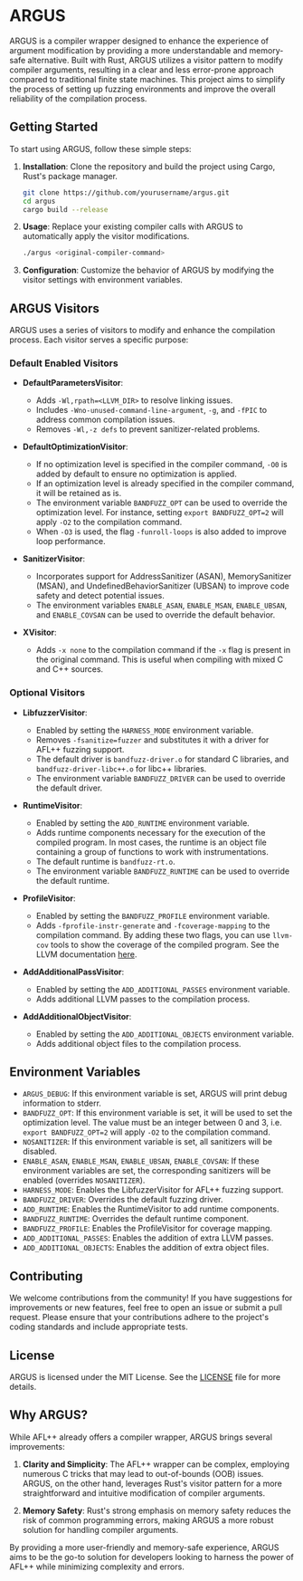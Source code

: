 # ARGUS

ARGUS is a compiler wrapper designed to enhance the experience of argument modification by providing a more understandable and memory-safe alternative. Built with Rust, ARGUS utilizes a visitor pattern to modify compiler arguments, resulting in a clear and less error-prone approach compared to traditional finite state machines. This project aims to simplify the process of setting up fuzzing environments and improve the overall reliability of the compilation process.

## Getting Started

To start using ARGUS, follow these simple steps:

1. **Installation**: Clone the repository and build the project using Cargo, Rust's package manager.
   ```bash
   git clone https://github.com/yourusername/argus.git
   cd argus
   cargo build --release
   ```

2. **Usage**: Replace your existing compiler calls with ARGUS to automatically apply the visitor modifications.
   ```bash
   ./argus <original-compiler-command>
   ```

3. **Configuration**: Customize the behavior of ARGUS by modifying the visitor settings with environment variables.

## ARGUS Visitors

ARGUS uses a series of visitors to modify and enhance the compilation process. Each visitor serves a specific purpose:

### Default Enabled Visitors

- **DefaultParametersVisitor**: 
  - Adds `-Wl,rpath=<LLVM_DIR>` to resolve linking issues.
  - Includes `-Wno-unused-command-line-argument`, `-g`, and `-fPIC` to address common compilation issues.
  - Removes `-Wl,-z defs` to prevent sanitizer-related problems.

- **DefaultOptimizationVisitor**: 
  - If no optimization level is specified in the compiler command, `-O0` is added by default to ensure no optimization is applied.
  - If an optimization level is already specified in the compiler command, it will be retained as is.
  - The environment variable `BANDFUZZ_OPT` can be used to override the optimization level. For instance, setting `export BANDFUZZ_OPT=2` will apply `-O2` to the compilation command.
  - When `-O3` is used, the flag `-funroll-loops` is also added to improve loop performance.

- **SanitizerVisitor**: 
  - Incorporates support for AddressSanitizer (ASAN), MemorySanitizer (MSAN), and UndefinedBehaviorSanitizer (UBSAN) to improve code safety and detect potential issues.
  - The environment variables `ENABLE_ASAN`, `ENABLE_MSAN`, `ENABLE_UBSAN`, and `ENABLE_COVSAN` can be used to override the default behavior.

- **XVisitor**:
  - Adds `-x none` to the compilation command if the `-x` flag is present in the original command. This is useful when compiling with mixed C and C++ sources.

### Optional Visitors

- **LibfuzzerVisitor**: 
  - Enabled by setting the `HARNESS_MODE` environment variable.
  - Removes `-fsanitize=fuzzer` and substitutes it with a driver for AFL++ fuzzing support.
  - The default driver is `bandfuzz-driver.o` for standard C libraries, and `bandfuzz-driver-libc++.o` for libc++ libraries.
  - The environment variable `BANDFUZZ_DRIVER` can be used to override the default driver.

- **RuntimeVisitor**: 
  - Enabled by setting the `ADD_RUNTIME` environment variable.
  - Adds runtime components necessary for the execution of the compiled program. In most cases, the runtime is an object file containing a group of functions to work with instrumentations.
  - The default runtime is `bandfuzz-rt.o`.
  - The environment variable `BANDFUZZ_RUNTIME` can be used to override the default runtime.

- **ProfileVisitor**:
  - Enabled by setting the `BANDFUZZ_PROFILE` environment variable.
  - Adds `-fprofile-instr-generate` and `-fcoverage-mapping` to the compilation command. By adding these two flags, you can use `llvm-cov` tools to show the coverage of the compiled program. See the LLVM documentation [here](https://llvm.org/docs/CoverageMappingFormat.html).

- **AddAdditionalPassVisitor**:
  - Enabled by setting the `ADD_ADDITIONAL_PASSES` environment variable.
  - Adds additional LLVM passes to the compilation process.

- **AddAdditionalObjectVisitor**:
  - Enabled by setting the `ADD_ADDITIONAL_OBJECTS` environment variable.
  - Adds additional object files to the compilation process.

## Environment Variables

- `ARGUS_DEBUG`: If this environment variable is set, ARGUS will print debug information to stderr.
- `BANDFUZZ_OPT`: If this environment variable is set, it will be used to set the optimization level. The value must be an integer between 0 and 3, i.e. `export BANDFUZZ_OPT=2` will apply `-O2` to the compilation command.
- `NOSANITIZER`: If this environment variable is set, all sanitizers will be disabled.
- `ENABLE_ASAN`, `ENABLE_MSAN`, `ENABLE_UBSAN`, `ENABLE_COVSAN`: If these environment variables are set, the corresponding sanitizers will be enabled (overrides `NOSANITIZER`).
- `HARNESS_MODE`: Enables the LibfuzzerVisitor for AFL++ fuzzing support.
- `BANDFUZZ_DRIVER`: Overrides the default fuzzing driver.
- `ADD_RUNTIME`: Enables the RuntimeVisitor to add runtime components.
- `BANDFUZZ_RUNTIME`: Overrides the default runtime component.
- `BANDFUZZ_PROFILE`: Enables the ProfileVisitor for coverage mapping.
- `ADD_ADDITIONAL_PASSES`: Enables the addition of extra LLVM passes.
- `ADD_ADDITIONAL_OBJECTS`: Enables the addition of extra object files.

## Contributing

We welcome contributions from the community! If you have suggestions for improvements or new features, feel free to open an issue or submit a pull request. Please ensure that your contributions adhere to the project's coding standards and include appropriate tests.

## License

ARGUS is licensed under the MIT License. See the [LICENSE](LICENSE) file for more details.

## Why ARGUS?

While AFL++ already offers a compiler wrapper, ARGUS brings several improvements:

1. **Clarity and Simplicity**: The AFL++ wrapper can be complex, employing numerous C tricks that may lead to out-of-bounds (OOB) issues. ARGUS, on the other hand, leverages Rust's visitor pattern for a more straightforward and intuitive modification of compiler arguments.

2. **Memory Safety**: Rust's strong emphasis on memory safety reduces the risk of common programming errors, making ARGUS a more robust solution for handling compiler arguments.

By providing a more user-friendly and memory-safe experience, ARGUS aims to be the go-to solution for developers looking to harness the power of AFL++ while minimizing complexity and errors.